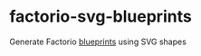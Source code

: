 # factorio-svg-blueprints

Generate Factorio [blueprints](https://maikonas.github.io/factorio-svg-blueprints/) using SVG shapes


